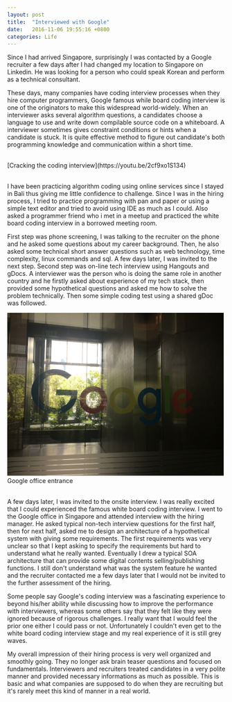```yaml
---
layout: post
title:  "Interviewed with Google"
date:   2016-11-06 19:55:16 +0800
categories: Life
---
```



Since I had arrived Singapore, surprisingly I was contacted by a Google recruiter a few days after I had changed my location to Singapore on Linkedin. He was looking for a person who could speak Korean and perform as a technical consultant.

These days, many companies have coding interview processes when they hire computer programmers, Google famous while board coding interview is one of the originators to make this widespread world-widely. When an interviewer asks several algorithm questions, a candidates choose a language to use and write down compilable source code on a whiteboard. A interviewer sometimes gives constraint conditions or hints when a candidate is stuck. It is quite effective method to figure out candidate's both programming knowledge and communication within a short time.

<br />
[Cracking the coding interview](https://youtu.be/2cf9xo1S134)
<br /><br />



I have been practicing algorithm coding using online services since I stayed in Bali thus giving me little confidence to challenge. Since I was in the hiring process, I tried to practice programming with pan and paper or using a simple text editor and tried to avoid using IDE as much as I could. Also asked a programmer friend who i met in a meetup and practiced the white board coding interview in a  borrowed meeting room.

First step was phone screening, I was talking to the recruiter on the phone and he asked some questions about my career background. Then, he also asked some technical short answer questions such as web technology, time complexity, linux commands and sql. A few days later, I was invited to the next step. Second step was on-line tech interview using Hangouts and gDocs. A interviewer was the person who is doing the same role in another country and he firstly asked about experience of my tech stack, then provided some hypothetical questions and asked me how to solve the problem technically. Then some simple coding test using a shared gDoc was followed.

<img src="/assets/IMG_0957.JPG" width="500px">
<br/>
 Google office entrance
<br/><br/>

A few days later, I was invited to the onsite interview. I was really excited that I could experienced the famous white board coding interview.  I went to the Google office in Singapore and attended interview with the hiring manager. He asked typical non-tech interview questions for the first half, then for next half, asked me to design an architecture of a hypothetical system with giving some requirements. The first requirements was very unclear so that I kept asking to specify the requirements but hard to understand what he really wanted. Eventually I drew a typical SOA architecture that can provide some digital contents selling/publishing functions. I still don't understand what was the system feature he wanted and the recruiter contacted me a few days later that I would not be invited to the further assessment of the hiring.

Some people say Google's coding interview was a fascinating experience to beyond his/her ability while discussing how to improve the performance with interviewers, whereas some others say that they felt like they were ignored because of rigorous challenges. I really want that I would feel the prior one either I could pass or not. Unfortunately I couldn't even get to the white board coding interview stage and my real experience of it is still grey waves.

My overall impression of their hiring process is very well organized and smoothly going. They no longer ask brain teaser questions and focused on fundamentals. Interviewers and recruiters treated candidates in a very polite manner and provided necessary informations as much as possible. This is basic and what companies are supposed to do when they are recruiting but it's rarely meet this kind of manner in a real world.

